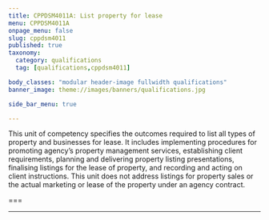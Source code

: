 ```yaml
---
title: CPPDSM4011A: List property for lease
menu: CPPDSM4011A
onpage_menu: false
slug: cppdsm4011
published: true
taxonomy:
  category: qualifications
  tag: [qualifications,cppdsm4011]

body_classes: "modular header-image fullwidth qualifications"
banner_image: theme://images/banners/qualifications.jpg

side_bar_menu: true

---
```


This unit of competency specifies the outcomes required to list all types of property and businesses for lease. It includes implementing procedures for promoting agency’s property management services, establishing client requirements, planning and delivering property listing presentations, finalising listings for the lease of property, and recording and acting on client instructions. This unit does not address listings for property sales or the actual marketing or lease of the property under an agency contract.

===

---
